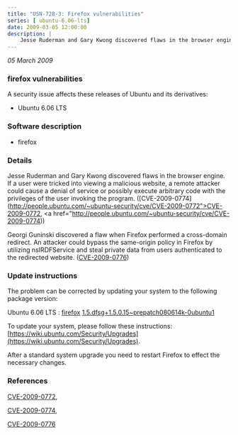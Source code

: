 ```yaml
---
title: "USN-728-3: Firefox vulnerabilities"
series: [ ubuntu-6.06-lts]
date: 2009-03-05 12:00:00
description: |
    Jesse Ruderman and Gary Kwong discovered flaws in the browser engine. If a user were tricked into viewing a malicious website, a remote attacker could cause a denial of service or possibly execute arbitrary code with the privileges of the user invoking the program. ([CVE-2009-0774](http://people.ubuntu.com/~ubuntu-security/cve/CVE-2009-0772">CVE-2009-0772</a>, <a href="http://people.ubuntu.com/~ubuntu-security/cve/CVE-2009-0774))
--- 
```

 
 

*05 March 2009*

### firefox vulnerabilities

A security issue affects these releases of Ubuntu and its derivatives:

* Ubuntu 6.06 LTS

### Software description

* firefox 

### Details

Jesse Ruderman and Gary Kwong discovered flaws in the browser engine. If a user were tricked into viewing a malicious website, a remote attacker could cause a denial of service or possibly execute arbitrary code with the privileges of the user invoking the program. ([CVE-2009-0774](http://people.ubuntu.com/~ubuntu-security/cve/CVE-2009-0772">CVE-2009-0772</a>, <a href="http://people.ubuntu.com/~ubuntu-security/cve/CVE-2009-0774))

Georgi Guninski discovered a flaw when Firefox performed a cross-domain redirect. An attacker could bypass the same-origin policy in Firefox by utilizing nsIRDFService and steal private data from users authenticated to the redirected website. ([CVE-2009-0776](http://people.ubuntu.com/~ubuntu-security/cve/CVE-2009-0776)) 

### Update instructions

The problem can be corrected by updating your system to the following package version:

Ubuntu 6.06 LTS
 : [firefox](https://launchpad.net/ubuntu/+source/firefox) <span> [1.5.dfsg+1.5.0.15~prepatch080614k-0ubuntu1](https://launchpad.net/ubuntu/+source/firefox/1.5.dfsg+1.5.0.15~prepatch080614k-0ubuntu1) </span> 

To update your system, please follow these instructions: [https://wiki.ubuntu.com/Security/Upgrades](https://wiki.ubuntu.com/Security/Upgrades).

After a standard system upgrade you need to restart Firefox to effect the necessary changes. 

### References

 
 [CVE-2009-0772](http://people.ubuntu.com/~ubuntu-security/cve/CVE-2009-0772), 

 [CVE-2009-0774](http://people.ubuntu.com/~ubuntu-security/cve/CVE-2009-0774), 

 [CVE-2009-0776](http://people.ubuntu.com/~ubuntu-security/cve/CVE-2009-0776)
 

